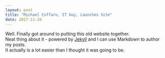 ```yaml
---
layout: post
title: "Michael Cuffaro, IT Guy, Launches Site"
date: 2017-11-26
---
```


Well. Finally got around to putting this old website together.  
Neat thing about it - powered by [Jekyll](http://jekyllrb.com) and I can use Markdown to author my posts.  
It actually is a lot easier than I thought it was going to be.  
